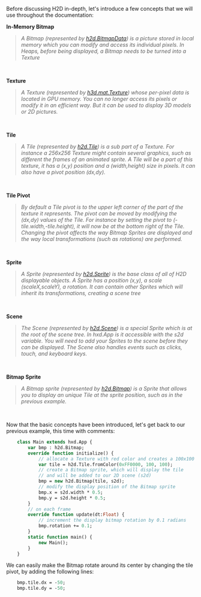 Before discussing H2D in-depth, let's introduce a few concepts that we will use throughout the documentation:



**In-Memory Bitmap**
>_A Bitmap (represented by [h2d.BitmapData](https://github.com/ncannasse/heaps/blob/master/hxd/BitmapData.hx)) is a picture stored in local memory which you can modify and access its individual pixels. In Heaps, before being displayed, a Bitmap needs to be turned into a Texture_  

&nbsp;
&nbsp;
&nbsp;
&nbsp;
&nbsp;
&nbsp;

**Texture**
>_A Texture (represented by [h3d.mat.Texture](https://github.com/ncannasse/heaps/blob/master/h3d/mat/Texture.hx)) whose per-pixel data is located in GPU memory. You can no longer access its pixels or modify it in an efficient way. But it can be used to display 3D models or 2D pictures._

&nbsp;
&nbsp;
&nbsp;
&nbsp;
&nbsp;
&nbsp;

**Tile**
>_A Tile (represented by [h2d.Tile](https://github.com/ncannasse/heaps/blob/master/h2d/Tile.hx)) is a sub part of a Texture. For instance a 256x256 Texture might contain several graphics, such as different the frames of an animated sprite. A Tile will be a part of this texture, it has a (x,y) position and a (width,height) size in pixels. It can also have a pivot position (dx,dy)._

&nbsp;
&nbsp;
&nbsp;
&nbsp;
&nbsp;
&nbsp;

**Tile Pivot**
>_By default a Tile pivot is to the upper left corner of the part of the texture it represents. The pivot can be moved by modifying the (dx,dy) values of the Tile. For instance by setting the pivot to (-tile.width,-tile.height), it will now be at the bottom right of the Tile. Changing the pivot affects the way Bitmap Sprites are displayed and the way local transformations (such as rotations) are performed._

&nbsp;
&nbsp;
&nbsp;
&nbsp;
&nbsp;
&nbsp;

**Sprite**
>_A Sprite (represented by [h2d.Sprite](https://github.com/ncannasse/heaps/blob/master/h2d/Sprite.hx)) is the base class of all of H2D displayable objects. A Sprite has a position (x,y), a scale (scaleX,scaleY), a rotation. It can contain other Sprites which will inherit its transformations, creating a scene tree_

&nbsp;
&nbsp;
&nbsp;
&nbsp;
&nbsp;
&nbsp;

**Scene**
>_The Scene (represented by [h2d.Scene](https://github.com/ncannasse/heaps/blob/master/h2d/Scene.hx)) is a special Sprite which is at the root of the scene tree. In hxd.App is it accessible with the s2d variable. You will need to add your Sprites to the scene before they can be displayed. The Scene also handles events such as clicks, touch, and keyboard keys._

&nbsp;
&nbsp;
&nbsp;
&nbsp;
&nbsp;
&nbsp;

**Bitmap Sprite**
>_A Bitmap sprite (represented by [h2d.Bitmap](https://github.com/ncannasse/heaps/blob/master/h2d/Bitmap.hx)) is a Sprite that allows you to display an unique Tile at the sprite position, such as in the previous example._

&nbsp;
&nbsp;
&nbsp;
&nbsp;
&nbsp;
&nbsp;

Now that the basic concepts have been introduced, let's get back to our previous example, this time with comments:
```haxe
    class Main extends hxd.App {
        var bmp : h2d.Bitmap;
        override function initialize() {
            // allocate a Texture with red color and creates a 100x100 Tile from it
            var tile = h2d.Tile.fromColor(0xFF0000, 100, 100);
            // create a Bitmap sprite, which will display the tile
            // and will be added to our 2D scene (s2d)
            bmp = new h2d.Bitmap(tile, s2d);
            // modify the display position of the Bitmap sprite
            bmp.x = s2d.width * 0.5;
            bmp.y = s2d.height * 0.5;
        }
        // on each frame
        override function update(dt:Float) {
            // increment the display bitmap rotation by 0.1 radians
            bmp.rotation += 0.1;
        }
        static function main() {
            new Main();
        }
    }
```
We can easily make the Bitmap rotate around its center by changing the tile pivot, by adding the following lines:
```haxe
    bmp.tile.dx = -50;
    bmp.tile.dy = -50;
```